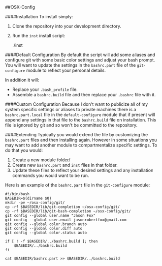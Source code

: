 ##OSX-Config

####Installation
To install simply:

1. Clone the repository into your development directory.
2. Run the `inst` install script:

    ./inst

####Default Configuration
By default the script will add some aliases and configure git with some basic color settings and adjust your bash prompt. You will want to update the settings in the `bashrc.part` file of the `git-configure` module to reflect your personal details. 

In addition it will:

* Replace your `.bash_profile` file.
* Assemble a `bashrc.build` file and then replace your `.bashrc` file with it.

####Custom Configuration
Because I don't want to publicize all of my system specific settings or aliases to private machines there is a `bashrc.part.local` file in the `default-configure` module that if present will append any settings in that file to the `bashrc.build` file on installation. This file is ignored by git and so won't be committed to the repository.

####Extending
Typically you would extend the file by customizing the `bashrc.part` files and then installing again. However in some situations you may want to add another module to compartmentalize specific settings. To do that you would:

1. Create a new module folder/
2. Create new `bashrc.part` and `inst` files in that folder.
3. Update these files to reflect your desired settings and any installation commands you would want to be run.

Here is an example of the `bashrc.part` file in the `git-configure` module:
    
    #!/bin/bash
    BASEDIR=$(dirname $0)
    mkdir -pv ~/osx-config/git/
    cp -rf $BASEDIR/lib/git-completion ~/osx-config/git/
    cp -rf $BASEDIR/lib/git-bash-completion ~/osx-config/git/
    git config --global user.name "Jason Fox"
    git config --global user.email jasonrobertfox@gmail.com
    git config --global color.branch auto
    git config --global color.diff auto
    git config --global color.status auto
    
    if [ ! -f $BASEDIR/../bashrc.build ]; then
    	$BASEDIR/../bashrc.build
    fi
    
    cat $BASEDIR/bashrc.part >> $BASEDIR/../bashrc.build 